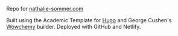 Repo for [nathalie-sommer.com](nathalie-sommer.com)

Built using the Academic Template for [Hugo](https://github.com/gohugoio/hugo) and George Cushen's [Wowchemy](https://wowchemy.com) builder. Deployed with GitHub and Netlify.

